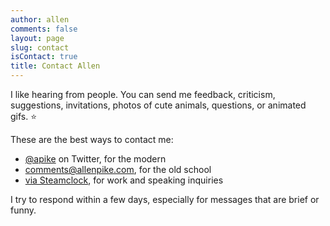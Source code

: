 ```yaml
---
author: allen
comments: false
layout: page
slug: contact
isContact: true
title: Contact Allen
---
```


I like hearing from people. You can send me feedback, criticism, suggestions, invitations, photos of cute animals, questions, or animated gifs. ⭐️

These are the best ways to contact me:

* [@apike](http://www.twitter.com/apike/) on Twitter, for the modern
* [comments@allenpike.com](mailto:comments@allenpike.com), for the old school
* [via Steamclock](http://www.steamclock.com/contact/), for work and speaking inquiries

I try to respond within a few days, especially for messages that are brief or funny.
